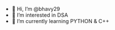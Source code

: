 - 👋 Hi, I’m @bhavy29
- 👀 I’m interested in DSA
- 🌱 I’m currently learning PYTHON & C++


<!---
bhavy29/bhavy29 is a ✨ special ✨ repository because its `README.md` (this file) appears on your GitHub profile.
You can click the Preview link to take a look at your changes.
--->
